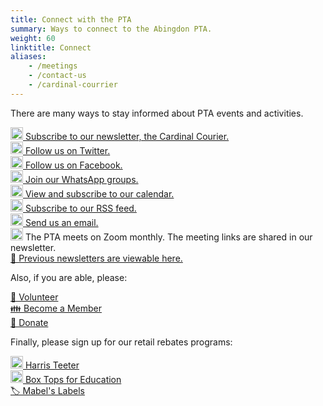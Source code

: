 ```yaml
---
title: Connect with the PTA
summary: Ways to connect to the Abingdon PTA.
weight: 60
linktitle: Connect
aliases:
    - /meetings
    - /contact-us
    - /cardinal-courrier
---
```


There are many ways to stay informed about PTA events and activities.

[<img src="/images/Newsletter.svg" height="20" width="20" alt="Newsletter logo"> Subscribe to our newsletter, the Cardinal Courier.](https://eepurl.com/inceYc)  
[<img src="/images/Twitter.svg" height="20" width="20" alt="Twitter logo"> Follow us on Twitter.](https://twitter.com/AbingdonPTA)  
[<img src="/images/Facebook.svg" height="20" width="20" alt="Facebook logo"> Follow us on Facebook.](https://www.facebook.com/AbingdonElementaryPTA)  
[<img src="/images/WhatsApp.svg" height="20" width="20" alt="WhatsApp logo"> Join our WhatsApp groups.](/whatsapp/)  
[<img src="/images/Calendar.svg" height="20" width="20" alt="Calendar logo"> View and subscribe to our calendar.](/calendar/)  
[<img src="/images/RSS.svg" height="20" width="20" alt="RSS logo"> Subscribe to our RSS feed.](/posts/index.xml)  
[<img src="/images/Email.svg" height="20" width="20" alt="Email logo"> Send us an email.](mailto:abingdonelementarypta@gmail.com)  
<img src="/images/Zoom.svg" height="20" width="20" alt="Zoom logo"> The PTA meets on Zoom monthly. The meeting links are shared in our newsletter.  
[📰 Previous newsletters are viewable here.](/categories/newsletters/)

Also, if you are able, please:

[🔨 Volunteer](/volunteer/)  
[👪 Become a Member](/join/)  
[🎁 Donate](/fundraising/)

Finally, please sign up for our retail rebates programs:

[<img src="/images/Harris-Teeter.svg" height="20" width="20" alt="Harris Teeter logo"> Harris Teeter](/fundraising/#harris-teeter)  
[<img src="/images/General-Mills.svg" height="20" width="20" alt="General Mills logo">  Box Tops for Education](/fundraising/#box-tops-for-education)  
[🏷️ Mabel's Labels](/fundraising/#mabels-labels)